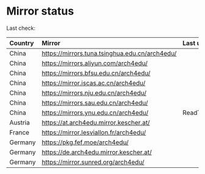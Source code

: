 <script src="./time.js"></script>
# Mirror status
Last check: <script type="text/javascript">localize(1691532996.3138764);</script>

|Country|Mirror|Last update|
|:------|:-----|:----------|
|China|https://mirrors.tuna.tsinghua.edu.cn/arch4edu/|<script type="text/javascript">localize(1691476332);</script>|
|China|https://mirrors.aliyun.com/arch4edu/|<script type="text/javascript">localize(1691476332);</script>|
|China|https://mirrors.bfsu.edu.cn/arch4edu/|<script type="text/javascript">localize(1691476332);</script>|
|China|https://mirror.iscas.ac.cn/arch4edu/|<script type="text/javascript">localize(1691476332);</script>|
|China|https://mirrors.nju.edu.cn/arch4edu/|<script type="text/javascript">localize(1691432974);</script>|
|China|https://mirrors.sau.edu.cn/arch4edu/|<script type="text/javascript">localize(1691476332);</script>|
|China|https://mirrors.ynu.edu.cn/arch4edu/|ReadTimeout|
|Austria|https://at.arch4edu.mirror.kescher.at/|<script type="text/javascript">localize(1691476332);</script>|
|France|https://mirror.lesviallon.fr/arch4edu/|<script type="text/javascript">localize(1689402753);</script>|
|Germany|https://pkg.fef.moe/arch4edu/|<script type="text/javascript">localize(1691476332);</script>|
|Germany|https://de.arch4edu.mirror.kescher.at/|<script type="text/javascript">localize(1691476332);</script>|
|Germany|https://mirror.sunred.org/arch4edu/|<script type="text/javascript">localize(1691476332);</script>|

<script src="./tablefilter/tablefilter.js"></script>
<script src="./table.js"></script>